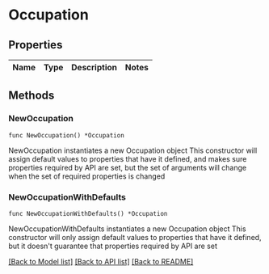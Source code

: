 # Occupation

## Properties

Name | Type | Description | Notes
------------ | ------------- | ------------- | -------------

## Methods

### NewOccupation

`func NewOccupation() *Occupation`

NewOccupation instantiates a new Occupation object
This constructor will assign default values to properties that have it defined,
and makes sure properties required by API are set, but the set of arguments
will change when the set of required properties is changed

### NewOccupationWithDefaults

`func NewOccupationWithDefaults() *Occupation`

NewOccupationWithDefaults instantiates a new Occupation object
This constructor will only assign default values to properties that have it defined,
but it doesn't guarantee that properties required by API are set


[[Back to Model list]](../README.md#documentation-for-models) [[Back to API list]](../README.md#documentation-for-api-endpoints) [[Back to README]](../README.md)


